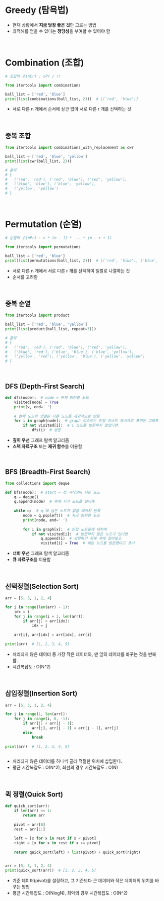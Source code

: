 # Greedy (탐욕법)

- 현재 상황에서 **지금 당장 좋은 것**만 고르는 방법
- 최적해를 얻을 수 있다는 **정당성**을 부여할 수 있어야 함

<br/>

# Combination (조합)

``` Python
# 조합의 수(nCr) : nPr / r!

from itertools import combinations

ball_list = ['red', 'blue']
print(list(combinations(ball_list, 2)))  # [('red', 'blue')]
```
- 서로 다른 n 개에서 순서에 상관 없이 서로 다른 r 개를 선택하는 것

<br/>

## 중복 조합
``` Python
from itertools import combinations_with_replacement as cwr

ball_list = ['red', 'blue', 'yellow']
print(list(cwr(ball_list, 2)))

# 출력
# [
#	('red', 'red'), ('red', 'blue'), ('red', 'yellow'), 
#	('blue', 'blue'), ('blue', 'yellow'), 
#	('yellow', 'yellow')
# ]
```
<br/>

# Permutation (순열)

``` Python
# 순열의 수(nPr) : n * (n - 1) * ... * (n - r + 1)

from itertools import permutations

ball_list = ['red', 'blue']
print(list(permutations(ball_list, 2)))  # [('red', 'blue'), ('blue', 'red')]
```
- 서로 다른 n 개에서 서로 다른 r 개를 선택하여 일렬로 나열하는 것
- 순서를 고려함

<br/>

## 중복 순열
``` Python
from itertools import product

ball_list = ['red', 'blue', 'yellow']
print(list(product(ball_list, repeat=3)))  

# 출력
# [
#	('red', 'red'), ('red', 'blue'), ('red', 'yellow'), 
#	('blue', 'red'), ('blue', 'blue'), ('blue', 'yellow'), 
#	('yellow', 'red'), ('yellow', 'blue'), ('yellow', 'yellow')
# ]
```

<br/>



## DFS (Depth-First Search)

``` python
def dfs(node):  # node = 현재 방문할 노드
	visited[node] = True
	print(v, end=' ')
	
	# 현재 노드와 연결된 다른 노드를 재귀적으로 방문
	for i in graph[node]:  # graph 리스트는 인접 리스트 형식으로 표현된 그래프
		if not visited[i]:  # i 노드를 방문하지 않았다면
			dfs(i)  # 방문
```

- **깊이 우선** 그래프 탐색 알고리즘
- **스택 자료구조** 또는 **재귀 함수**를 이용함

<br/>

## BFS (Breadth-First Search)
``` python
from collections import deque

def bfs(node):  # start = 첫 시작점이 되는 노드
	q = deque()
	q.append(node)  # 큐에 시작 노드를 넣어줌
	
	while q:  # q 에 남은 노드가 없을 때까지 반복
		node = q.popleft()  # 지금 방문한 노드
		print(node, end=' ')
		
		for i in graph[x]:  # 인접 노드들에 대하여
			if not visited[i]:  # 방문하지 않은 노드가 있다면
				q.append(i)  # 방문하기 위해 큐에 집어넣고
				visited[i] = True  # 해당 노드를 방문했다고 표시
```

- **너비 우선** 그래프 탐색 알고리즘
- **큐 자료구조**를 이용함

<br/>

## 선택정렬(Selection Sort)
``` python
arr = [5, 3, 1, 2, 4]

for i in range(len(arr) - 1):
	idx = i
	for j in range(i + 1, len(arr)):
		if arr[j] < arr[idx]:
			idx = j
			
	arr[i], arr[idx] = arr[idx], arr[i]
	
print(arr)  # [1, 2, 3, 4, 5]
```
- 처리되지 않은 데이터 중 가장 작은 데이터와, 맨 앞의 데이터를 바꾸는 것을 반복함.
- 시간복잡도 : O(N^2)

<br/>

## 삽입정렬(Insertion Sort)
``` python
arr = [5, 3, 1, 2, 4]

for i in range(1, len(arr)):
	for j in range(i, 0, -1):
		if arr[j] < arr[j - 1]:
			arr[j], arr[j - 1] = arr[j - 1], arr[j]
		else:
			break
			
print(arr)  # [1, 2, 3, 4, 5]
		
```
- 처리되지 않은 데이터를 하나씩 골라 적절한 위치에 삽입한다.
- 평균 시간복잡도 : O(N^2), 최선의 경우 시간복잡도 : O(N)

<br/>

## 퀵 정렬(Quick Sort)
``` python
def quick_sort(arr):
	if len(arr) <= 1:
		return arr
	
	pivot = arr[0]
	rest = arr[1:]
	
	left = [x for x in rest if x < pivot]
	right = [x for x in rest if x >= pivot]
	
	return quick_sort(left) + list(pivot) + quick_sort(right)


arr = [5, 3, 1, 2, 4]
print(quick_sort(arr))  # [1, 2, 3, 4, 5]

```
- 기준 데이터(pivot)를 설정하고, 그 기준보다 큰 데이터와 작은 데이터의 위치를 바꾸는 방법
- 평균 시간복잡도 : O(NlogN), 최악의 경우 시간복잡도 : O(N^2)

<br/>

